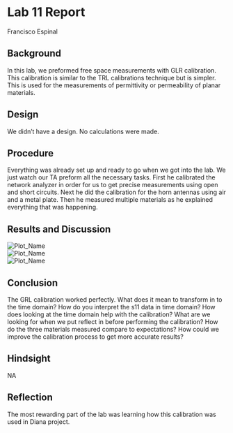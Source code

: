 # Lab 11 Report
Francisco Espinal

## Background
In this lab, we preformed free space measurements with GLR calibration. This calibration is similar to the TRL calibrations technique but is simpler. This is used for the measurements of permittivity or permeability of planar materials.  

## Design
We didn’t have a design. No calculations were made. 

## Procedure
Everything was already set up and ready to go when we got into the lab. We just watch our TA preform all the necessary tasks. First he calibrated the network analyzer in order for us to get precise measurements using open and short circuits. Next he did the calibration for the horn antennas using air and a metal plate. Then he measured multiple materials as he explained everything that was happening.   

## Results and Discussion

![Plot_Name](https://github.com/CourseReps/ECEN452-Spring2016/blob/master/Students/FAEspinal/Lab11/Final/Material.png) <br>
![Plot_Name](https://github.com/CourseReps/ECEN452-Spring2016/blob/master/Students/FAEspinal/Lab11/Final/S11_Air.png) <br>
![Plot_Name](https://github.com/CourseReps/ECEN452-Spring2016/blob/master/Students/FAEspinal/Lab11/Final/S21_Thru.png) <br>

## Conclusion
The GRL calibration worked perfectly. What does it mean to transform in to the time domain? How do you interpret the s11 data in time domain? How does looking at the time domain help with the calibration? What are we looking for when we put reflect in before performing the calibration? How do the three materials measured compare to expectations? How could we improve the calibration process to get more accurate results?

## Hindsight
NA

## Reflection
The most rewarding part of the lab was learning how this calibration was used in Diana project. 
